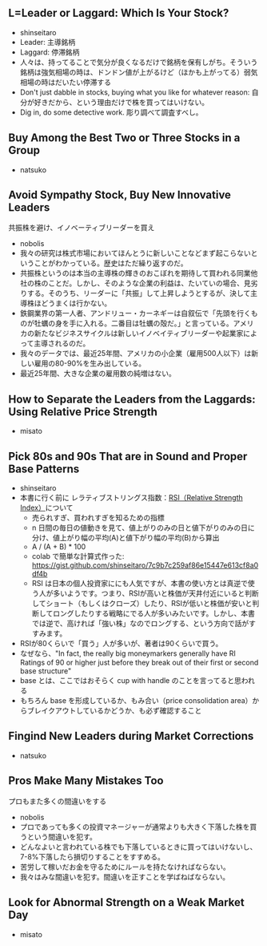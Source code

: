 ## L=Leader or Laggard: Which Is Your Stock?
- shinseitaro
- Leader: 主導銘柄
- Laggard: 停滞銘柄
- 人々は、持ってることで気分が良くなるだけで銘柄を保有しがち。そういう銘柄は強気相場の時は、ドンドン値が上がるけど（ほかも上がってる）弱気相場の時はだいたい停滞する
- Don't just dabble in stocks, buying what you like for whatever reason: 自分が好きだから、という理由だけで株を買ってはいけない。
- Dig in, do some detective work. 彫り調べて調査すべし。


## Buy Among the Best Two or Three Stocks in a Group
- natsuko

## Avoid Sympathy Stock, Buy New Innovative Leaders
共振株を避け、イノベーティブリーダーを買え
- nobolis 
- 我々の研究は株式市場においてほんとうに新しいことなどまず起こらないということがわかっている。歴史はただ繰り返すのだ。
- 共振株というのは本当の主導株の輝きのおこぼれを期待して買われる同業他社の株のことだ。しかし、そのような企業の利益は、たいていの場合、見劣りする。そのうち、リーダーに「共振」して上昇しようとするが、決して主導株ほどうまくは行かない。
- 鉄鋼業界の第一人者、アンドリュー・カーネギーは自叙伝で「先頭を行くものが牡蠣の身を手に入れる。二番目は牡蠣の殻だ。」と言っている。アメリカの新たなビジネスサイクルは新しいイノベイティブリーダーや起業家によって主導されるのだ。
- 我々のデータでは、最近25年間、アメリカの小企業（雇用500人以下）は新しい雇用の80-90%を生み出している。
- 最近25年間、大きな企業の雇用数の純増はない。

## How to Separate the Leaders from the Laggards: Using Relative Price Strength
- misato

## Pick 80s and 90s That are in Sound and Proper Base Patterns
- shinseitaro
- 本書に行く前に レラティブストリングス指数：[RSI（Relative Strength Index）](https://kabu.com/investment/guide/technical/08.html)について
    - 売られすぎ、買われすぎを知るための指標
    - n 日間の毎日の値動きを見て、値上がりのみの日と値下がりのみの日に分け、値上がり幅の平均(A)と値下がり幅の平均(B)から算出
    - A / (A + B) * 100 
    - colab で簡単な計算式作った: https://gist.github.com/shinseitaro/7c9b7c259af86e15447e613cf8a0df4b
    - RSI は日本の個人投資家ににも人気ですが、本書の使い方とは真逆で使う人が多いようです。つまり、RSIが高いと株価が天井付近にいると判断してショート（もしくはクローズ）したり、RSIが低いと株価が安いと判断してロングしたりする戦略にでる人が多いみたいです。しかし、本書では逆で、高ければ「強い株」なのでロングする、という方向で話がすすみます。
- RSIが80くらいで「買う」人が多いが、著者は90くらいで買う。
- なぜなら、"In fact, the really big moneymarkers generally have RI Ratings of 90 or higher just before they break out of their first or second base structure" 
- base とは、ここではおそらく cup with handle のことを言ってると思われる
- もちろん base を形成しているか、もみ合い（price consolidation area）からブレイクアウトしているかどうか、も必ず確認すること

## Fingind New Leaders during Market Corrections
- natsuko 

## Pros Make Many Mistakes Too
プロもまた多くの間違いをする
- nobolis 
- プロであっても多くの投資マネージャーが通常よりも大きく下落した株を買うという間違いを犯す。
- どんなよいと言われている株でも下落しているときに買ってはいけないし、7-8%下落したら損切りすることをすすめる。
- 苦労して稼いだお金を守るためにルールを持たなければならない。
- 我々はみな間違いを犯す。間違いを正すことを学ばねばならない。

## Look for Abnormal Strength on a Weak Market Day 
- misato
